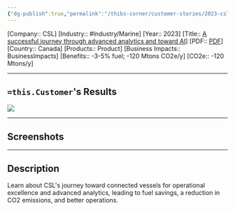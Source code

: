 ```yaml
---
{"dg-publish":true,"permalink":"/thibs-corner/customer-stories/2023-csl-a-successful-journey-through-advanced-analytics-and-toward-ai/","noteIcon":""}
---
```


[Company:: CSL]
[Industry:: #Industry/Marine]
[Year:: 2023]
[Title:: [A successful journey through advanced analytics and toward AI](https://resources.osisoft.com/presentations/csl-fleet-management--a-successful-journey-through-advanced-analytics-and-toward-ai/)]
[PDF:: [PDF](https://cdn.osisoft.com/osi/presentations/2023-AVEVA-San-Francisco/UC23NA-3INF06-MayaHTT-Duquette-CSL-fleet-management.pdf)]
[Country:: Canada]
[Products:: Product]
[Business Impacts:: BusinessImpacts]
[Benefits:: -3-5% fuel; -120 Mtons CO2e/y]
[CO2e:: -120 Mtons/y]


---
## `=this.Customer`'s Results
![](https://i.imgur.com/Bey3Kvl.png)

---
## Screenshots

---
## Description
Learn about CSL's journey toward connected vessels for operational excellence and advanced analytics, leading to fuel savings, a reduction in CO2 emissions, and better operations.